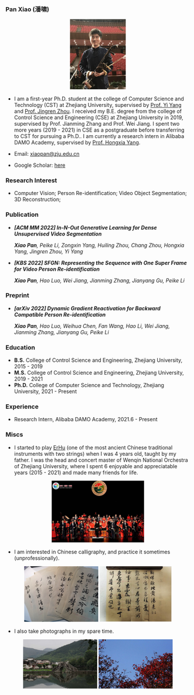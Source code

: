 ### Pan Xiao (潘啸)
<p align="center">
<img src="./me_cropped.png"  width="30%"/>
 </p>
 
- I am a first-year Ph.D. student at the college of Computer Science and Technology (CST) at Zhejiang University, supervised by [Prof. Yi Yang](https://scholar.google.com/citations?user=RMSuNFwAAAAJ&hl=en) and [Prof. Jingren Zhou](https://scholar.google.com/citations?user=64zxhRUAAAAJ&hl=en&oi=ao). I received my B.E. degree from the college of Control Science and Engineering (CSE) at Zhejiang University in 2019, supervised by Prof. Jianming Zhang and Prof. Wei Jiang. I spent two more years (2019 - 2021) in CSE as a postgraduate before transferring to CST for pursuing a Ph.D.. I am currently a research intern in Alibaba DAMO Academy, supervised by [Prof. Hongxia Yang](https://scholar.google.com/citations?user=iJlC5mMAAAAJ&hl=en&oi=ao).

- Email: xiaopan@zju.edu.cn
- Google Scholar: [here](https://scholar.google.com/citations?user=5Rh3yn4AAAAJ&hl=en)

### Research Interest 
- Computer Vision; Person Re-identification; Video Object Segmentation; 3D Reconstruction;

### Publication
- ***[ACM MM 2022] In-N-Out Generative Learning for Dense Unsupervised Video Segmentation***

  ***Xiao Pan**, Peike Li, Zongxin Yang, Huiling Zhou, Chang Zhou, Hongxia Yang, Jingren Zhou, Yi Yang*
  
  
- ***[KBS 2022] SFGN: Representing the Sequence with One Super Frame for Video Person Re-identification***

  ***Xiao Pan**, Hao Luo, Wei Jiang, Jianming Zhang, Jianyang Gu, Peike Li*
  
### Preprint
- ***[arXiv 2022] Dynamic Gradient Reactivation for Backward Compatible Person Re-identification***

  ***Xiao Pan**, Hao Luo, Weihua Chen, Fan Wang, Hao Li, Wei Jiang, Jianming Zhang, Jianyang Gu, Peike Li*

### Education
- **B.S.**  College of Control Science and Engineering, Zhejiang University, 2015 - 2019
- **M.S.**  College of Control Science and Engineering, Zhejiang University, 2019 - 2021
- **Ph.D.** College of Computer Science and Technology, Zhejiang University, 2021 - Present

### Experience
- Research Intern, Alibaba DAMO Academy, 2021.6 - Present

### Miscs
- I started to play [ErHu](https://en.wikipedia.org/wiki/Erhu) (one of the most ancient Chinese traditional instruments with two strings) when I was 4 years old, taught by my father.
I was the head and concert master of Wenqin National Orchestra of Zhejiang University, where I spent 6 enjoyable and appreciatable years (2015 - 2021) and made many friends for life. 

<p align="center">
<img src="./wenqing.jpg" alt="drawing" width="50%"/>
</p>
 
- I am interested in Chinese calligraphy, and practice it sometimes (unprofessionally). 

<p float="left" align="middle">
<img src="./calligraphy_0.jpg" width="40%"/> <img src="./calligraphy_1.png" width="38.9%"/>
</p>
 
 
- I also take photographs in my spare time.

<p align="center">
<img src="./Photo_0.JPG" alt="drawing" width="40%"/>
<img src="./Photo_1.JPG" alt="drawing" width="40%"/>
</p>
 
